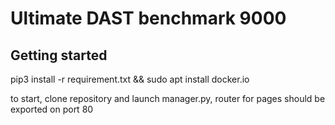 # Ultimate DAST benchmark 9000
 
## Getting started

pip3 install -r requirement.txt && sudo apt install docker.io

to start, clone repository and launch manager.py, router for pages should be exported on port 80
